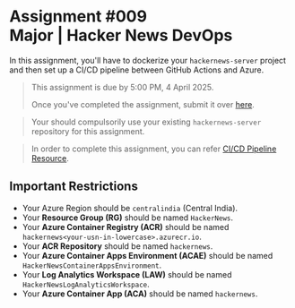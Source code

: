 # Assignment #009 <br/> Major | Hacker News DevOps

In this assignment, you'll have to dockerize your `hackernews-server` project and then set up a CI/CD pipeline between GitHub Actions and Azure.

> This assignment is due by 5:00 PM, 4 April 2025.
>
> Once you've completed the assignment, submit it over [here](https://forms.gle/9JYTMEA78E7UCkkQ9).

> Your should compulsorily use your existing `hackernews-server` repository for this assignment.

> In order to complete this assignment, you can refer [CI/CD Pipeline Resource](https://github.com/stack-lane/BootcampX/blob/main/Module%20%2304/03%20CI%2BCD%20Pipeline.md).

## Important Restrictions

- Your Azure Region should be `centralindia` (Central India).
- Your **Resource Group (RG)** should be named `HackerNews`.
- Your **Azure Container Registry (ACR)** should be named `hackernews<your-usn-in-lowercase>.azurecr.io`.
- Your **ACR Repository** should be named `hackernews`.
- Your **Azure Container Apps Environment (ACAE)** should be named `HackerNewsContainerAppsEnvironment`.
- Your **Log Analytics Workspace (LAW)** should be named `HackerNewsLogAnalyticsWorkspace`.
- Your **Azure Container App (ACA)** should be named `hackernews`.
